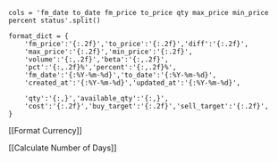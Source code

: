 	cols = 'fm_date to_date fm_price to_price qty max_price min_price percent status'.split()
	
	format_dict = {
	    'fm_price':'{:.2f}','to_price':'{:.2f}','diff':'{:.2f}',
	    'max_price':'{:.2f}','min_price':'{:.2f}',
	    'volume':'{:,.2f}','beta':'{:,.2f}',
	    'pct':'{:,.2f}%','percent':'{:,.2f}%',   
	    'fm_date':'{:%Y-%m-%d}','to_date':'{:%Y-%m-%d}',
	    'created_at':'{:%Y-%m-%d}','updated_at':'{:%Y-%m-%d}',
	    
	    'qty':'{:,}','available_qty':'{:,}',
	    'cost':'{:.2f}','buy_target':'{:.2f}','sell_target':'{:.2f}',
	}

[[Format Currency]]

[[Calculate Number of Days]]
